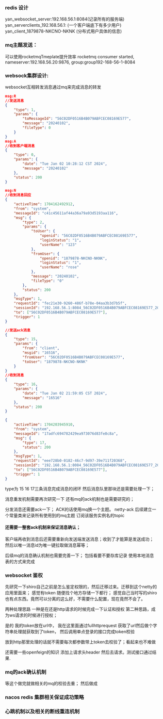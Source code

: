 ### redis 设计
yan_websocket_server:192.168.56.1:8084(记录所有的服务端)
yan_serverclients_192.168.56.1:  (一个客户端底下有多少用户)
yan_client_1879878-NKCNO-NKNK (分布式用户具体的信息)

### mq主题发送：
可以使用rocketmqTmeplate提升效率
rocketmq consumer started,
nameserver:192.168.56.20:9876, group:group192-168-56-1-8084


### websock集群设计:
websocket互相转发消息通过mq来完成消息的转发

```json
msg:R
//发送消息
{
	"type": 1,
	"params": {
		"toMessageId": "56C02DF0516B4B079ABFCEC08169E577",
		"message": "20240102",
		"fileType": 0
	}
}
msg:A
//收到客户端消息
{
	"type": 0,
	"params": {
		"date": "Tue Jan 02 10:28:12 CST 2024",
		"message": "20240102"
	},
	"status": 200
}

```
```json
msg:N
//收到消息回应
{
	"activeTime": 1704162492912,
	"from": "system",
	"messageId": "c41c45611af44a36a79a93d5193aa116",
	"msg": {
		"type": 2,
		"params": {
			"toUser": {
				"openid": "56C02DF0516B4B079ABFCEC08169E577",
				"loginStatus": "1",
				"userName": "123"
			},
			"fromUser": {
				"openid": "1879878-NKCNO-NKNK",
				"loginStatus": "1",
				"userName": "rose"
			},
			"message": "20240102",
			"fileType": "0"
		},
		"status": 200
	},
	"msgType": 1,
	"requestId": "fec21e30-9260-486f-b78e-04aa3b3d7b5f",
	"sessionId": "192.168.56.1:8084_56C02DF0516B4B079ABFCEC08169E577_20240102102737",
	"to": ["56C02DF0516B4B079ABFCEC08169E577"],
	"trigger": 1
} 
```
```json
//发送ack消息
{
	"type": 15,
	"params": {
		"from": "client",
		"msgid": "16516",
		"fromUser": "56C02DF0516B4B079ABFCEC08169E577",
		"toUser": "1879878-NKCNO-NKNK"
	}
}
//收到消息
{
	"type": 16,
	"params": {
		"date": "Tue Jan 02 21:59:05 CST 2024",
		"message": "16516"
	},
	"status": 200
}

```
```json
{
	"activeTime": 1704203945910,
	"from": "system",
	"messageId": "17adfc694782429ea973076d83fe8c8a",
	"msg": {
		"type": 17,
		"status": 200
	},
	"msgType": 1,
	"requestId": "eee728b0-0182-46c7-9d97-39e711f20368",
	"sessionId": "192.168.56.1:8084_56C02DF0516B4B079ABFCEC08169E577_20240102215858",
	"to": ["56C02DF0516B4B079ABFCEC08169E577"],
	"trigger": 1
}
```

type为 15  16 17三条消息完成消息的闭环
然后消息队里那块还是需要处理一下；

消息重发机制需要再次研究一下
还有mq的ack机制也是需要研究的；


分发消息还需要ack一下；
ACK的话使用mq换一个主题。 netty-ack 后续建立一个常量类来记录所有使用到的mq主题
订阅该服务实例名的topic

#### 还需要一整套ack机制来保证消息确认；
客户端再收到消息后还需要重新向发送端发送消息；收到了才能算是发送成功；
然后以唯一消息id为唯一键拉取做消息幂等；

后续mq的消息确认机制也需要完善一下； 包括看要不要存库记录
 使用本地消息表的方式来完成

### websocket 鉴权 
先研究一下shiro自己之前是怎么鉴定权限的，然后迁移过来。迁移到这个netty的应用里面来；
感觉有token 随便找个地方存储一下都行；
感觉自己当时写的shiro也有点东西。竟然可以分离的这么好，不需要什么配置，现在竟然不会了。


两种处理思路 一种是在还是http请求的时候完成一下认证和授权
第二种思路，成为ws请求的时候进行授权；


是的 我的token放在url中，
 我在这里面通过fullhttprequest
 获取了url然后做个字符串处理就获取到了token，
 然后调用单点登录的接口完成token校验
 
 放到http那里处理的话就不需要每次都参数带上token去校验了；看起来也不难做
 
 还需要一些openfeign的知识 添加上请求头header 然后去请求。测试接口通过结果.
 
 
 ### mq的ack确认机制
 等这个做完就做相关的mq的校验去重；
 然后做成
 
 ### nacos redis 集群相关保证成功策略
 
 ### 心跳机制以及相关的断线重连机制
 
 



